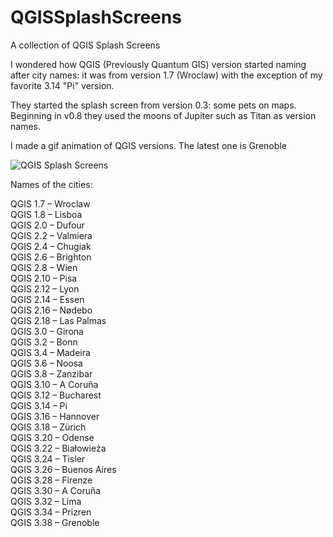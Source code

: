 # QGISSplashScreens
A collection of QGIS Splash Screens

I wondered how QGIS (Previously Quantum GIS) version started naming after city names: it was from version 1.7 (Wroclaw) with the exception of my favorite 3.14 "Pi" version. 

They started the splash screen from version 0.3: some pets on maps. Beginning in v0.8 they used the moons of Jupiter such as Titan as version names. 

I made a gif animation of QGIS versions. The latest one is Grenoble 

![QGIS Splash Screens](qgis.gif)

Names of the cities:

QGIS 1.7 – Wroclaw\
QGIS 1.8 – Lisboa\
QGIS 2.0 – Dufour\
QGIS 2.2 – Valmiera\
QGIS 2.4 – Chugiak\
QGIS 2.6 – Brighton\
QGIS 2.8 – Wien\
QGIS 2.10 – Pisa\
QGIS 2.12 – Lyon\
QGIS 2.14 – Essen\
QGIS 2.16 – Nødebo\
QGIS 2.18 – Las Palmas\
QGIS 3.0 – Girona\
QGIS 3.2 – Bonn\
QGIS 3.4 – Madeira\
QGIS 3.6 – Noosa\
QGIS 3.8 – Zanzibar\
QGIS 3.10 – A Coruña\
QGIS 3.12 – Bucharest\
QGIS 3.14 – Pi\
QGIS 3.16 – Hannover\
QGIS 3.18 – Zürich\
QGIS 3.20 – Odense\
QGIS 3.22 – Białowieża\
QGIS 3.24 – Tisler\
QGIS 3.26 – Buenos Aires\
QGIS 3.28 – Firenze\
QGIS 3.30 – A Coruña\
QGIS 3.32 – Lima\
QGIS 3.34 – Prizren\
QGIS 3.38 – Grenoble

